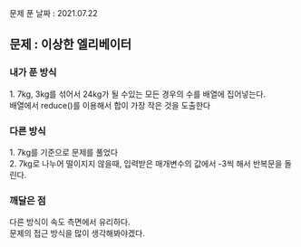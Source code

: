 문제 푼 날짜 : 2021.07.22

<h2>문제 : 이상한 엘리베이터</h2>

<h3>내가 푼 방식</h3>
<div>1. 7kg, 3kg를 섞어서 24kg가 될 수있는 모든 경우의 수를 배열에 집어넣는다.</div>
<div>배열에서 reduce()를 이용해서 합이 가장 작은 것을 도출한다</div>

<h3>다른 방식</h3>
<div>1. 7kg를 기준으로 문제를 풀었다</div>
<div>2. 7kg로 나누어 떨이지지 않을때, 입력받은 매개변수의 값에서 -3씩 해서 반복문을 돌린다.</div>

<h3>깨달은 점</h3>
<div>다른 방식이 속도 측면에서 유리하다.</div>
<div>문제의 접근 방식을 많이 생각해봐야겠다.</div>



